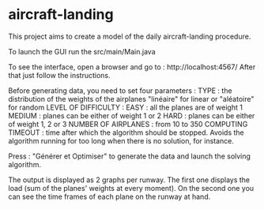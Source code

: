 aircraft-landing
================
This project aims to create a model of the daily aircraft-landing procedure.

To launch the GUI run the src/main/Main.java  

To see the interface, open a browser and go to : http://localhost:4567/ 
After that just follow the instructions. 

Before generating data, you need to set four parameters : 
TYPE : the distribution of the weights of the airplanes "linéaire" for linear or "aléatoire" for random
LEVEL OF DIFFICULTY : EASY : all the planes are of weight 1 
					  MEDIUM : planes can be either of weight 1 or 2
					  HARD : planes can be either of weight 1, 2 or 3
NUMBER OF AIRPLANES : from 10 to 350 
COMPUTING TIMEOUT : time after which the algorithm should be stopped. 
					Avoids the algorithm running for too long when there is no solution, for instance.

Press : "Générer et Optimiser" to generate the data and launch the solving algorithm.

The output is displayed as 2 graphs per runway. 
	The first one displays the load (sum of the planes' weights at every moment). 
	On the second one you can see the time frames of each plane on the runway at hand.